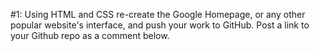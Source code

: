#1: Using HTML and CSS re-create the Google Homepage, or any other popular website's interface, and push your work to GitHub. Post a link to your Github repo as a comment below.